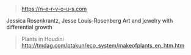 > https://n-e-r-v-o-u-s.com

Jessica Rosenkrantz, Jesse Louis-Rosenberg
Art and jewelry with differential growth

> Plants in Houdini
> http://tmdag.com/ptakun/eco_system/makeofplants_en_htm.htm
